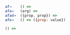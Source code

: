 ```Javascript

af→    () => 
afa→   (arg) => 
afad→  ({prop, prop}) =>
afo→   () => ({prop: value})

() => 


```